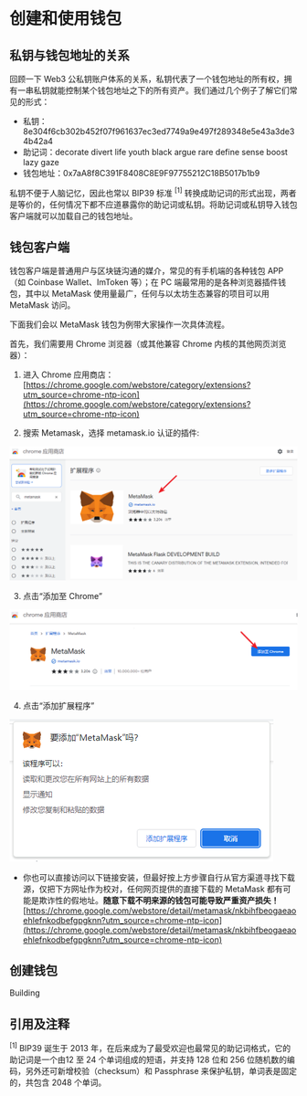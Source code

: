 # 创建和使用钱包

## 私钥与钱包地址的关系

回顾一下 Web3 公私钥账户体系的关系，私钥代表了一个钱包地址的所有权，拥有一串私钥就能控制某个钱包地址之下的所有资产。我们通过几个例子了解它们常见的形式：

- 私钥：8e304f6cb302b452f07f961637ec3ed7749a9e497f289348e5e43a3de34b42a4
- 助记词：decorate divert life youth black argue rare define sense boost lazy gaze
- 钱包地址：0x7aA8f8C391F8408C8E9F97755212C18B5017b1b9

私钥不便于人脑记忆，因此也常以 BIP39 标准 <sup>[1]</sup> 转换成助记词的形式出现，两者是等价的，任何情况下都不应道暴露你的助记词或私钥。将助记词或私钥导入钱包客户端就可以加载自己的钱包地址。

## 钱包客户端

钱包客户端是普通用户与区块链沟通的媒介，常见的有手机端的各种钱包 APP（如 Coinbase Wallet、ImToken 等）；在 PC 端最常用的是各种浏览器插件钱包，其中以 MetaMask 使用量最广，任何与以太坊生态兼容的项目可以用 MetaMask 访问。

下面我们会以 MetaMask 钱包为例带大家操作一次具体流程。

首先，我们需要用 Chrome 浏览器（或其他兼容 Chrome 内核的其他网页浏览器）：
1. 进入 Chrome 应用商店：[https://chrome.google.com/webstore/category/extensions?utm_source=chrome-ntp-icon](https://chrome.google.com/webstore/category/extensions?utm_source=chrome-ntp-icon)

2. 搜索 Metamask，选择 metamask.io 认证的插件:

![添加 Metamask](images/Chrome1.png)

3. 点击“添加至 Chrome”

![添加 Metamask](images/Chrome2.png)

4. 点击“添加扩展程序”

![添加 Metamask](images/Chrome3.png)


- 你也可以直接访问以下链接安装，但最好按上方步骤自行从官方渠道寻找下载源，仅把下方网址作为校对，任何网页提供的直接下载的 MetaMask 都有可能是欺诈性的假地址。**随意下载不明来源的钱包可能导致严重资产损失！**[https://chrome.google.com/webstore/detail/metamask/nkbihfbeogaeaoehlefnkodbefgpgknn?utm_source=chrome-ntp-icon](https://chrome.google.com/webstore/detail/metamask/nkbihfbeogaeaoehlefnkodbefgpgknn?utm_source=chrome-ntp-icon)


## 创建钱包

Building




## 引用及注释

<sup>[1]</sup> BIP39 诞生于 2013 年，在后来成为了最受欢迎也最常见的助记词格式，它的助记词是一个由12 至 24 个单词组成的短语，并支持 128 位和 256 位随机数的编码，另外还可新增校验（checksum）和 Passphrase 来保护私钥，单词表是固定的，共包含 2048 个单词。